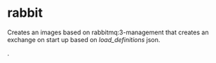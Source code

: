 # rabbit

Creates an images based on rabbitmq:3-management that creates an exchange on start up based on *load_definitions* json.

.
